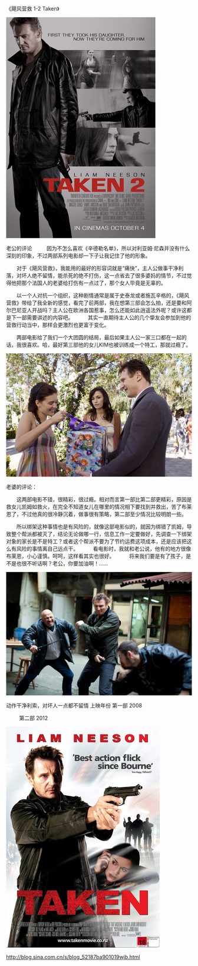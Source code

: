 《飓风营救 1-2 Taken》

			
![](./img/52187ba9td938b803c6a9&690.jpg)

<a href="http://photo.blog.sina.com.cn/showpic.html#blogid=52187ba901019wjb&url=http://s3.sinaimg.cn/orignal/52187ba9td938a5c4c982" target="_blank"></a>
<p align="left">
老公的评论
 
　　因为不怎么喜欢《辛德勒名单》，所以对利亚姆·尼森并没有什么深刻的印象，不过两部系列电影却一下子让我记住了他的形象。
 

　　对于《飓风营救》，我能用的最好的形容词就是“痛快”，主人公做事干净利落，对坏人绝不留情，能杀死的绝不打伤，这一点省去了很多婆妈的情节，不过觉得他把那个法国人的老婆给打伤有一点过了，那个女人毕竟是无辜的。
 

　　以一个人对抗一个组织，这种剧情通常是属于史泰龙或者施瓦辛格的，《飓风营救》带给了我全新的感觉，看完了前两部，我在想第三部会怎么拍，还是要和阿尔巴尼亚人开战吗？主人公在欧洲各国惹事，怎么还能如此逍遥法外呢？或许这都是下一部需要讲述的内容吧。
 
　　其实一直期待主人公的几个挚友会参加到他的营救行动当中，那样会更激烈也更富于变化。
 

　　两部电影给了我们一个大团圆的结局，最后如果主人公一家三口都在一起的话，我很喜欢。哈，最好第三部他的女儿KIM也被训练成一个特工，那就过瘾了。

![](./img/52187ba9td938a85ae7c7&690.jpg)

老婆的评论：
 

　　这两部电影不错，很精彩，很过瘾。相对而言第一部比第二部更精彩，原因是救女儿凯姆如救火，在完全不知道女儿在哪里的情况相下要找到并救出，苦了布莱恩了，不过他真的很冷静沉着，做事很有策略，第二部至少情况比较明朗一些。
 

　　所以绑架这种事情也是有风险的，就像这部电影似的，就因为绑错了凯姆，导致整个帮派都被灭了，结论无论做哪一行，信息工作一定要做好，先调查一下绑架对象的家长是不是特工？或者这个帮派不要为了节约运费这项成本，还是应该把这么有风险的事情离自己远点干。
 
　　看电影时，我就和老公说，他有的地方很像布莱恩，小心谨慎。呵呵，这样看其实也很好。
 
　　将来我们要是有了孩子，是不是也很不听话啊？老公，你要加油啊！……

![](./img/52187ba9td938af26c8dc&690.jpg)

动作干净利索，对坏人一点都不留情<a href="http://photo.blog.sina.com.cn/showpic.html#blogid=52187ba901019wjb&url=http://s2.sinaimg.cn/orignal/52187ba9t7c1f442718a1" target="_blank"></a>
上映年份 第一部 2008

        
第二部 2012

![](./img/52187ba9td938a5c4c982&690.jpg)
							
		
http://blog.sina.com.cn/s/blog_52187ba901019wjb.html
